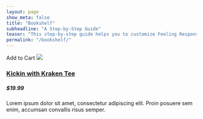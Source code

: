 ```yaml
---
layout: page
show_meta: false
title: "Bookshelf"
subheadline: "A Step-by-Step Guide"
teaser: "This step-by-step guide helps you to customize Feeling Responsive to your needs."
permalink: "/bookshelf/"
---
```


<div class="row">
    <div class="small-4 columns">
      <div class="item-wrapper">
        <div class="img-wrapper">
          <a class="button expand add-to-cart">Add to Cart</a>
          <a href="#"><img src="http://i.imgur.com/Mcw06Yt.png"></a>
        </div>  
        <a href="#"><h3>Kickin with Kraken Tee</h3></a>
        <h5>$19.99</h5>
        <p>Lorem ipsum dolor sit amet, consectetur adipiscing elit. Proin posuere sem enim, accumsan convallis risus semper.</p>
      </div>  
    </div>
  </div>